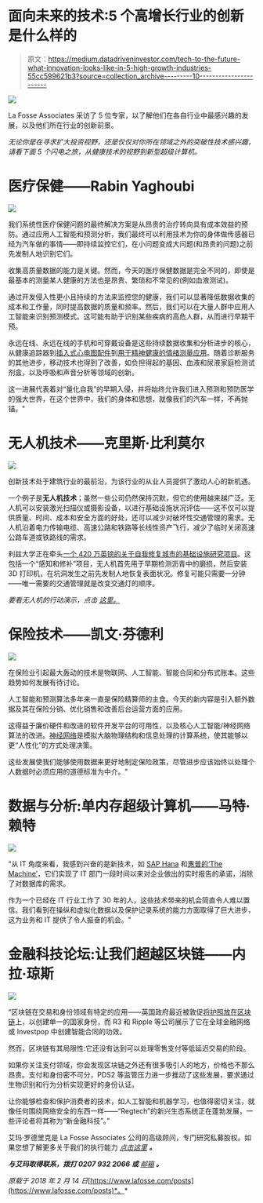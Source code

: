 # 面向未来的技术:5 个高增长行业的创新是什么样的

> 原文：<https://medium.datadriveninvestor.com/tech-to-the-future-what-innovation-looks-like-in-5-high-growth-industries-55cc599621b3?source=collection_archive---------10----------------------->

![](img/d33bc269b290b45b85b0402f8b641661.png)

La Fosse Associates 采访了 5 位专家，以了解他们在各自行业中最感兴趣的发展，以及他们所在行业的创新前景。

*无论你是在寻求扩大投资视野，还是仅仅对你所在领域之外的突破性技术感兴趣，请看下面 5 个闪电之旅，从健康技术的视野到新型超级计算机。*

# 医疗保健——Rabin Yaghoubi

![](img/e77fdbabaf7217aa6adfc4bfd4dfc7e8.png)

我们系统性医疗保健问题的最终解决方案是从昂贵的治疗转向具有成本效益的预防。通过应用人工智能和预测分析，我们最终可以利用技术为你的身体做传感器已经为汽车做的事情——即持续监控它们，在小问题变成大问题(和昂贵的问题)之前先发制人地识别它们。

收集高质量数据的能力是关键。然而，今天的医疗保健数据是完全不同的，即使是最基本的测量某人健康的方法也是昂贵、繁琐和不常见的(例如血液测试)。

通过开发侵入性更小且持续的方法来监控您的健康，我们可以显著降低数据收集的成本和工作量，同时提高数据的质量和频率。然后，我们可以在大量人群中应用人工智能来识别预测模式。这可能有助于识别某些疾病的高危人群，从而进行早期干预。

永远在线、永远在线的手机和可穿戴设备是这些持续数据收集和分析进步的核心，从健康追踪器到[插入式心电图配件](https://www.technewsworld.com/story/84985.html)到[用于精神健康的情绪测量应用](http://www.mobihealthnews.com/content/study-apple-watch-cognition-kit-offer-accurate-cognitive-mood-assessment)。随着诊断服务的其他进步，移动技术也得到了改善，如负担得起的基因、血液和尿液家庭检测试剂盒，以及呼吸和声音分析等领域的创新。

这一进展代表着对“量化自我”的早期入侵，并将始终允许我们进入预测和预防医学的强大世界，在这个世界中，我们的身体和思想，就像我们的汽车一样，不再抛锚。"

# 无人机技术——克里斯·比利莫尔

![](img/9020fe25526139b2bdcc5b9cc444b048.png)

创新技术处于建筑行业的最前沿，为该行业的从业人员提供了激动人心的新机遇。

一个例子是**无人机技术**；虽然一些公司仍然保持沉默，但它的使用越来越广泛。无人机可以安装激光扫描仪或摄影设备，以进行基础设施状况评估——这不仅可以提供质量、时间、成本和安全方面的好处，还可以减少对破坏性交通管理的需求。无人机沿着电力传输电缆、高速公路和铁路等长线性资产飞行，减少了临时关闭高速公路车道或铁路线的需求。

利兹大学正在牵头[一个 420 万英镑的关于自我修复城市的基础设施研究项目](http://selfrepairingcities.com/)。这包括一个“感知和修补”项目，无人机首先用于早期检测沥青中的磨损，然后安装 3D 打印机，在坑洞发生之前先发制人地恢复表面状况。修复可能只需要一分钟——唯一需要的交通管理就是改变交通灯的顺序。

*要看无人机的行动演示，点击* [*这里。*](https://www.youtube.com/watch?v=mcK1xGfDWg0&feature=youtu.be)

# 保险技术——凯文·芬德利

![](img/e65dcc640362a284f64f10b34d6c20ae.png)

在保险业引起最大轰动的技术是物联网、人工智能、智能合同和分布式账本。这些趋势如何发展有待讨论。

人工智能和预测算法多年来一直是保险精算师的主食。今天的新内容是引入额外数据及其在保险分销、优化销售和改善后台运营方面的应用。

这得益于廉价硬件和改进的软件开发平台的可用性，以及核心人工智能/神经网络算法的改进。[神经网络](http://blog.trueinteraction.com/neural-networks-what-they-are-and-their-many-applications)是模拟大脑物理结构和信息处理的计算系统，使其能够以更“人性化”的方式处理决策。

这些发展使我们能够使用数据来更好地制定保险政策，尽管进步应该始终以处理个人数据时必须应用的道德标准为中介。"

# 数据与分析:单内存超级计算机——马特·赖特

![](img/efa84dde222d7704de80a346042e3272.png)

“从 IT 角度来看，我感到兴奋的是新技术，如 [SAP Hana](https://www.sap.com/uk/products/hana.html) 和[惠普的‘The Machine’](https://www.labs.hpe.com/the-machine)，它们实现了 IT 部门一段时间以来对企业做出的实时报告的承诺，消除了对数据库的需求。

作为一个已经在 IT 行业工作了 30 年的人，这些技术带来的机会简直令人难以置信。我们看到在操纵和虚拟化数据以及保护记录系统的能力方面取得了巨大进步，这为业务和 IT 提供了令人振奋的机会。"

# 金融科技论坛:让我们超越区块链——内拉·琼斯

![](img/3589ec622c09ea1a74e84a38bf51120f.png)

“区块链在交易和身份领域有特定的应用——英国政府最近被敦促[将护照放在区块链](http://www.cityam.com/276514/put-passports-blockchain-think-tank-urges-uk-government)上，以创建单一的国家身份，而 R3 和 Ripple 等公司展示了它在全球金融网络或 Investpop 中创建智能合同的功效。

然而，区块链有其局限性:它还没有达到可以处理零售支付等低延迟交易的阶段。

如果你关注支付领域，你会发现区块链之外还有很多吸引人的地方，价格也不那么昂贵。支付和身份密不可分，PDS2 等监管压力进一步推动了这些发展，要求通过生物识别和行为分析实现更好的身份认证。

让你能够检查和保护消费者的技术，如人工智能和机器学习，也值得密切关注，就像任何围绕网络安全的东西一样——“Regtech”的新兴生态系统正在蓬勃发展，一些评论者将其称为“新金融科技”。”

艾玛·罗德里克是 La Fosse Associates 公司的高级顾问，专门研究私募股权。如果您想了解更多关于我们的执行能力 [*点击这里*](https://www.lafosse.com/executive-search) ***。***

***与艾玛取得联系，拨打 0207 932 2066 或*** [*邮箱*](mailto:emma.roderick@lafosse.com?subject=Executive%20Capabilities) ***。***

*原载于 2018 年 2 月 14 日*[https://www.lafosse.com/posts](https://www.lafosse.com/posts)*。*